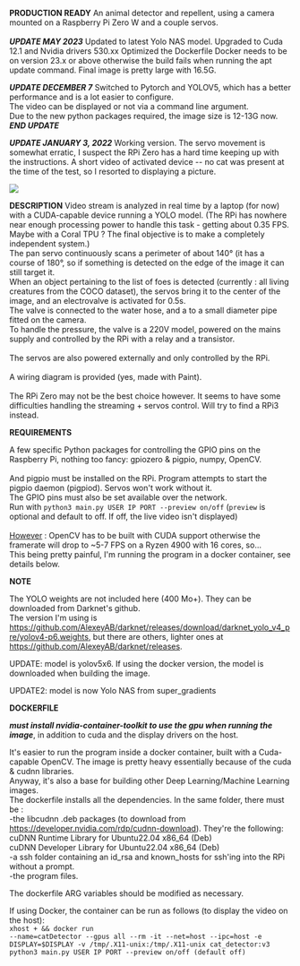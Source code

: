 **PRODUCTION READY**
An animal detector and repellent, using a camera mounted on a Raspberry Pi Zero W and a couple servos.
<br><br>
***UPDATE MAY 2023***
Updated to latest Yolo NAS model.
Upgraded to Cuda 12.1 and Nvidia drivers 530.xx
Optimized the Dockerfile
Docker needs to be on version 23.x or above otherwise the build fails when running the apt update command.
Final image is pretty large with 16.5G.

***UPDATE DECEMBER 7***
Switched to Pytorch and YOLOV5, which has a better performance and is a lot easier to configure.<br>
The video can be displayed or not via a command line argument.<br>
Due to the new python packages required, the image size is 12-13G now.<br>
***END UPDATE***

***UPDATE JANUARY 3, 2022***
Working version. The servo movement is somewhat erratic, I suspect the RPi Zero has a hard time keeping up with the instructions.
A short video of activated device -- no cat was present at the time of the test, so I resorted to displaying a picture.

[![](https://img.youtube.com/vi/Aw9hs19DhJM/0.jpg)](https://www.youtube.com/watch?v=Aw9hs19DhJM)

**DESCRIPTION**
Video stream is analyzed in real time by a laptop (for now) with a CUDA-capable device running a YOLO model.
(The RPi has nowhere near enough processing power to handle this task - getting about 0.35 FPS. Maybe with a Coral TPU ?
The final objective is to make a completely independent system.)<br>
The pan servo continuously scans a perimeter of about 140° (it has a course of 180°, so if something is detected on the edge of the image it can still target it.<br>
When an object pertaining to the list of foes is detected (currently : all living creatures from the COCO dataset), the servos bring it to the center of the image, and an electrovalve is activated for 0.5s.<br>
The valve is connected to the water hose, and a to a small diameter pipe fitted on the camera.<br>
To handle the pressure, the valve is a 220V model, powered on the mains supply and controlled by the RPi with a relay and a transistor.<br>
<br>
The servos are also powered externally and only controlled by the RPi.
<br><br>
A wiring diagram is provided (yes, made with Paint).
<br><br>
The RPi Zero may not be the best choice however. It seems to have some difficulties handling the streaming + servos control. Will try to find a RPi3 instead.

**REQUIREMENTS**

A few specific Python packages for controlling the GPIO pins on the Raspberry Pi, nothing too fancy: gpiozero & pigpio, numpy, OpenCV.
<br><br>
And pigpio must be installed on the RPi. Program attempts to start the pigpio daemon (pigpiod). Servos won't work without it.<br>
The GPIO pins must also be set available over the network.<br>
Run with <code>python3 main.py USER IP PORT --preview on/off</code> (<code>preview</code> is optional and default to off. If off, the live video isn't displayed)
<br><br>
<u>However</u> : OpenCV has to be built with CUDA support otherwise the framerate will drop to ~5-7 FPS on a Ryzen 4900 with 16 cores, so...<br> 
This being pretty painful, I'm running the program in a docker container, see details below.
<br>

**NOTE**

The YOLO weights are not included here (400 Mo+). They can be downloaded from Darknet's github.<br>
The version I'm using is https://github.com/AlexeyAB/darknet/releases/download/darknet_yolo_v4_pre/yolov4-p6.weights, but there are others, lighter ones at https://github.com/AlexeyAB/darknet/releases. 

UPDATE: model is yolov5x6. If using the docker version, the model is downloaded when building the image.

UPDATE2: model is now Yolo NAS from super_gradients

**DOCKERFILE**

***must install nvidia-container-toolkit to use the gpu when running the image***, in addition to cuda and the display drivers on the host.

It's easier to run the program inside a docker container, built with a Cuda-capable OpenCV. The image is pretty heavy essentially because of the cuda & cudnn libraries.<br>
Anyway, it's also a base for building other Deep Learning/Machine Learning images.<br>
The dockerfile installs all the dependencies. In the same folder, there must be :<br>
    -the libcudnn .deb packages (to download from https://developer.nvidia.com/rdp/cudnn-download). They're the following:<br>
        cuDNN Runtime Library for Ubuntu22.04 x86_64 (Deb)<br>
        cuDNN Developer Library for Ubuntu22.04 x86_64 (Deb)<br>
    -a ssh folder containing an id_rsa and known_hosts for ssh'ing into the RPi without a prompt.<br>
    -the program files.

The dockerfile ARG variables should be modified as necessary. 

If using Docker, the container can be run as follows (to display the video on the host):<br>
<code>xhost + && docker run --name=catDetector --gpus all --rm -it --net=host --ipc=host -e DISPLAY=$DISPLAY -v /tmp/.X11-unix:/tmp/.X11-unix cat_detector:v3 python3 main.py USER IP PORT --preview on/off (default off)</code>
